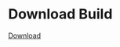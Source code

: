 # Download Build
[Download](https://github.com/Carmelosmexy1/TimeFN-Updated/releases/tag/Download)



























